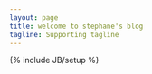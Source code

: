 ```yaml
---
layout: page
title: welcome to stephane's blog
tagline: Supporting tagline
---
```

{% include JB/setup %}

